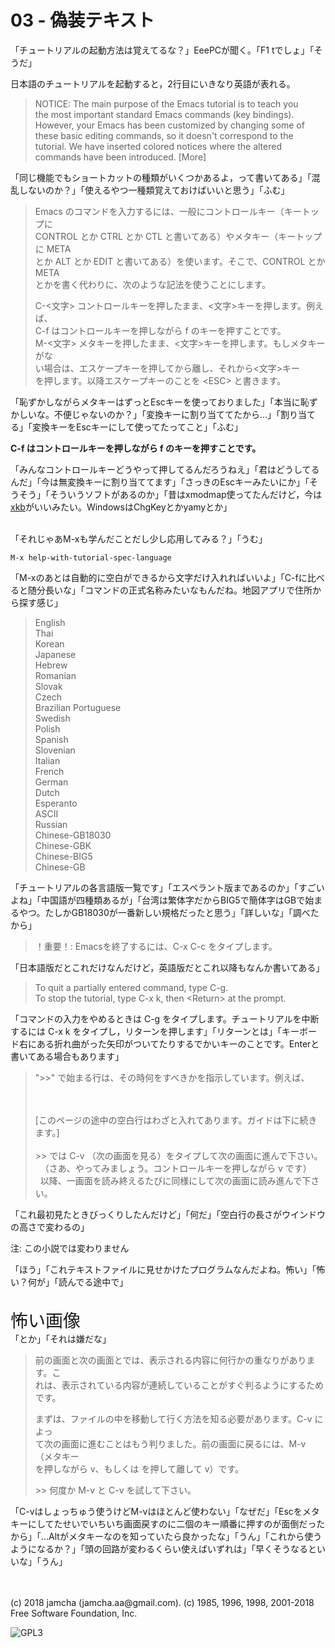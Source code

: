 

# 03 - 偽装テキスト

「チュートリアルの起動方法は覚えてるな？」EeePCが聞く。「F1 tでしょ」「そうだ」  

日本語のチュートリアルを起動すると，2行目にいきなり英語が表れる。  

> NOTICE: The main purpose of the Emacs tutorial is to teach you  
> the most important standard Emacs commands (key bindings).  
> However, your Emacs has been customized by changing some of  
> these basic editing commands, so it doesn't correspond to the  
> tutorial.  We have inserted colored notices where the altered  
> commands have been introduced. [More]  

「同じ機能でもショートカットの種類がいくつかあるよ，って書いてある」「混乱しないのか？」「使えるやつ一種類覚えておけばいいと思う」「ふむ」  

> Emacs のコマンドを入力するには、一般にコントロールキー（キートップに  
> CONTROL とか CTRL とか CTL と書いてある）やメタキー（キートップに META  
> とか ALT とか EDIT と書いてある）を使います。そこで、CONTROL とか META  
> とかを書く代わりに、次のような記法を使うことにします。  
> 
> C-<文字>   コントロールキーを押したまま、<文字>キーを押します。例えば、  
>           C-f はコントロールキーを押しながら f のキーを押すことです。  
> M-<文字>   メタキーを押したまま、<文字>キーを押します。もしメタキーがな  
>           い場合は、エスケープキーを押してから離し、それから<文字>キー  
>           を押します。以降エスケープキーのことを &lt;ESC&gt; と書きます。  

「恥ずかしながらメタキーはずっとEscキーを使っておりました」「本当に恥ずかしいな。不便じゃないのか？」「変換キーに割り当ててたから…」「割り当てる」「変換キーをEscキーにして使ってたってこと」「ふむ」  

**C-f はコントロールキーを押しながら f のキーを押すことです。**  

「みんなコントロールキーどうやって押してるんだろうねえ」「君はどうしてるんだ」「今は無変換キーに割り当ててます」「さっきのEscキーみたいにか」「そうそう」「そういうソフトがあるのか」「昔はxmodmap使ってたんだけど，今は[xkb](https://wiki.archlinux.jp/index.php/X_KeyBoard_extension)がいいみたい。WindowsはChgKeyとかyamyとか」  

<br>  
「それじゃあM-xも学んだことだし少し応用してみる？」「うむ」  

    M-x help-with-tutorial-spec-language

「M-xのあとは自動的に空白ができるから文字だけ入れればいいよ」「C-fに比べると随分長いな」「コマンドの正式名称みたいなもんだね。地図アプリで住所から探す感じ」  

> English  
> Thai  
> Korean  
> Japanese  
> Hebrew  
> Romanian  
> Slovak  
> Czech  
> Brazilian Portuguese  
> Swedish  
> Polish  
> Spanish  
> Slovenian  
> Italian  
> French  
> German  
> Dutch  
> Esperanto  
> ASCII  
> Russian  
> Chinese-GB18030  
> Chinese-GBK  
> Chinese-BIG5  
> Chinese-GB  

「チュートリアルの各言語版一覧です」「エスペラント版まであるのか」「すごいよね」「中国語が四種類あるが」「台湾は繁体字だからBIG5で簡体字はGBで始まるやつ。たしかGB18030が一番新しい規格だったと思う」「詳しいな」「調べたから」  

> ！重要！: Emacsを終了するには、C-x C-c をタイプします。  

「日本語版だとこれだけなんだけど，英語版だとこれ以降もなんか書いてある」  

> To quit a partially entered command, type C-g.  
> To stop the tutorial, type C-x k, then &lt;Return&gt; at the prompt.  

「コマンドの入力をやめるときは C-g をタイプします。チュートリアルを中断するには C-x k をタイプし，リターンを押します」「リターンとは」「キーボード右にある折れ曲がった矢印がついてたりするでかいキーのことです。Enterと書いてある場合もあります」  

> ">>" で始まる行は、その時何をすべきかを指示しています。例えば、  
> 
> <br>  
> <br>  
> [このページの途中の空白行はわざと入れてあります。ガイドは下に続きます。]  
> 
> <br>  
> <br>  
> &gt;&gt;  では C-v （次の画面を見る）をタイプして次の画面に進んで下さい。  
> &nbsp;&nbsp;（さあ、やってみましょう。コントロールキーを押しながら v です）  
> &nbsp;&nbsp;以降、一画面を読み終えるたびに同様にして次の画面に読み進んで下さい。  

「これ最初見たときびっくりしたんだけど」「何だ」「空白行の長さがウインドウの高さで変わるの」  

注: この小説では変わりません  

「ほう」「これテキストファイルに見せかけたプログラムなんだよね。怖い」「怖い？何が」「読んでる途中で」  

<br>  
<span style="font-size: 200%;">怖い画像</span>  

<br>  
 「とか」「それは嫌だな」  

> 前の画面と次の画面とでは、表示される内容に何行かの重なりがあります。こ  
> れは、表示されている内容が連続していることがすぐ判るようにするためです。  
> 
> まずは、ファイルの中を移動して行く方法を知る必要があります。C-v によっ  
> て次の画面に進むことはもう判りました。前の画面に戻るには、M-v （メタキー  
> を押しながら v、もしくは <ESC> を押して離して v）です。  
> 
> &gt;&gt; 何度か M-v と C-v を試して下さい。  

「C-vはしょっちゅう使うけどM-vはほとんど使わない」「なぜだ」「Escをメタキーにしてたせいでいちいち画面戻すのに二個のキー順番に押すのが面倒だったから」「…Altがメタキーなのを知っていたら良かったな」「うん」「これから使うようになるか？」「頭の回路が変わるくらい使えばいずれは」「早くそうなるといいな」「うん」  

<br>  
<br>  
(c) 2018 jamcha (jamcha.aa@gmail.com). (c) 1985, 1996, 1998, 2001-2018 Free Software Foundation, Inc.  

![GPL3](https://www.gnu.org/graphics/gplv3-88x31.png)  

